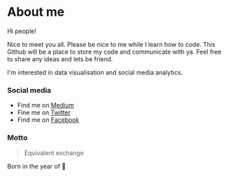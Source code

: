 # About me

Hi people!

Nice to meet you all. Please be nice to me while I learn how to code. This Github will be a place to store my code and communicate with ya. Feel free to share any ideas and lets be friend.

I'm interested in data visualisation and social media analytics.

### Social media

- Find me on [Medium](https://medium.com/@mewnatthamon)
- Fine me on [Twitter](https://twitter.com/wutthinatt)
- Find me on [Facebook](https://www.facebook.com/mew312/)

### Motto
> Equivalent exchange

Born in the year of :monkey:	
